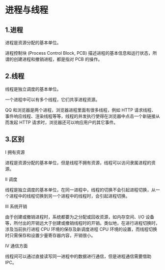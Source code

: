 # **进程与线程**

##  1.进程

 进程是资源分配的基本单位。

 进程控制块 (Process Control Block, PCB) 描述进程的基本信息和运行状态，所谓的创建进程和撤销进程，都是指对 PCB 的操作。

## 2.线程

 线程是独立调度的基本单位。

 一个进程中可以有多个线程，它们共享进程资源。

 QQ 和浏览器是两个进程，浏览器进程里面有很多线程，例如 HTTP 请求线程、事件响应线程、渲染线程等等，线程的并发执行使得在浏览器中点击一个新链接从而发起 HTTP 请求时，浏览器还可以响应用户的其它事件。

## 3.区别

 Ⅰ 拥有资源

 进程是资源分配的基本单位，但是线程不拥有资源，线程可以访问隶属进程的资源。

 Ⅱ 调度

 线程是独立调度的基本单位，在同一进程中，线程的切换不会引起进程切换，从一个进程中的线程切换到另一个进程中的线程时，会引起进程切换。

 Ⅲ 系统开销

 由于创建或撤销进程时，系统都要为之分配或回收资源，如内存空间、I/O 设备等，所付出的开销远大于创建或撤销线程时的开销。类似地，在进行进程切换时，涉及当前执行进程 CPU 环境的保存及新调度进程 CPU 环境的设置，而线程切换时只需保存和设置少量寄存器内容，开销很小。

 Ⅳ 通信方面

 线程间可以通过直接读写同一进程中的数据进行通信，但是进程通信需要借助 IPC。
